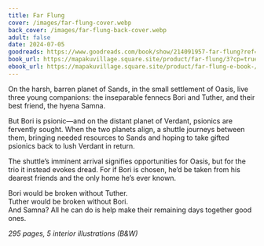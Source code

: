 ```yaml
---
title: Far Flung
cover: /images/far-flung-cover.webp
back_cover: /images/far-flung-back-cover.webp
adult: false
date: 2024-07-05
goodreads: https://www.goodreads.com/book/show/214091957-far-flung?ref=nav_sb_ss_1_12
book_url: https://mapakuvillage.square.site/product/far-flung/3?cp=true&sa=true&sbp=false&q=false
ebook_url: https://mapakuvillage.square.site/product/far-flung-e-book-/4?cp=true&sa=true&sbp=false&q=false
---
```

On the harsh, barren planet of Sands, in the small settlement of Oasis, live three young companions: the inseparable fennecs Bori and Tuther, and their best friend, the hyena Samna.

But Bori is psionic—and on the distant planet of Verdant, psionics are fervently sought. When the two planets align, a shuttle journeys between them, bringing needed resources to Sands and hoping to take gifted psionics back to lush Verdant in return.

The shuttle’s imminent arrival signifies opportunities for Oasis, but for the trio it instead evokes dread. For if Bori is chosen, he’d be taken from his dearest friends and the only home he’s ever known.

Bori would be broken without Tuther.<br />
Tuther would be broken without Bori.<br />
And Samna? All he can do is help make their remaining days together good ones.

*295 pages, 5 interior illustrations (B&W)*
